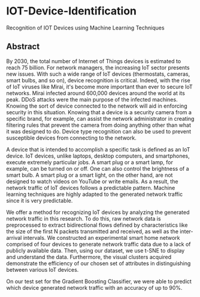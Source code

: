 # IOT-Device-Identification
Recognition of IOT Devices using Machine Learning Techniques 
## Abstract 
By 2030, the total number of Internet of Things devices is estimated to reach 75 billion. For network managers, the increasing IoT sector presents new issues. With such a wide range of IoT devices (thermostats, cameras, smart bulbs, and so on), device recognition is critical. Indeed, with the rise of IoT viruses like Mirai, it's become more important than ever to secure IoT networks. Mirai infected around 600,000 devices around the world at its peak. DDoS attacks were the main purpose of the infected machines. Knowing the sort of device connected to the network will aid in enforcing security in this situation. Knowing that a device is a security camera from a specific brand, for example, can assist the network administrator in creating filtering rules that prevent the camera from doing anything other than what it was designed to do. Device type recognition can also be used to prevent susceptible devices from connecting to the network.

A device that is intended to accomplish a specific task is defined as an IoT device. IoT devices, unlike laptops, desktop computers, and smartphones, execute extremely particular jobs. A smart plug or a smart lamp, for example, can be turned on or off. One can also control the brightness of a smart bulb. A smart plug or a smart light, on the other hand, are not designed to watch videos on YouTube or write emails. As a result, the network traffic of IoT devices follows a predictable pattern. Machine learning techniques are highly adapted to the generated network traffic since it is very predictable.

We offer a method for recognizing IoT devices by analyzing the generated network traffic in this research. To do this, raw network data is preprocessed to extract bidirectional flows defined by characteristics like the size of the first N packets transmitted and received, as well as the inter- arrival intervals. We constructed an experimental smart home network comprised of four devices to generate network traffic data due to a lack of publicly available data. Then, using our dataset, we use t-SNE to display and understand the data. Furthermore, the visual clusters acquired demonstrate the efficiency of our chosen set of attributes in distinguishing between various IoT devices.

On our test set for the Gradient Boosting Classifier, we were able to predict which device generated network traffic with an accuracy of up to 90%.
